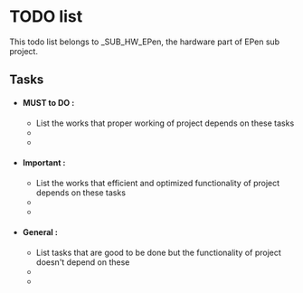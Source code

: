 # TODO list

This todo list belongs to _SUB_HW_EPen, the hardware part of EPen sub project. 

## Tasks

- #### MUST to DO :
    - List the works that proper working of project depends on these tasks
    -
    - 
- #### Important :
    - List the works that efficient and optimized functionality of project depends on these tasks
    -
    - 
- #### General :
    - List tasks that are good to be done but the functionality of project doesn't depend on these
    -
    -